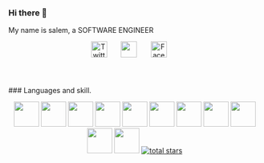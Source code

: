 ### Hi there 👋
My name is salem, a SOFTWARE ENGINEER 


<!-- Social icons section -->
<p align="center">
  <a href="https://twitter.com/melas_sa1"><img width="32px" alt="Twitter" title="Twitter" src="https://www.svgrepo.com/show/452123/twitter.svg"/></a>
  &#8287;&#8287;&#8287;&#8287;&#8287;
  <a href="https://www.instagram.com/melas_sa/" alt="Instagram" title="Instagram"><img width="32px" src="https://www.svgrepo.com/show/28697/instagram.svg"/></a>
  &#8287;&#8287;&#8287;&#8287;&#8287;
  <a href="https://web.facebook.com/profile.php?id=100007259927726"><img width="32px" alt="Facebook" src="https://www.svgrepo.com/show/448224/facebook.svg"></a>
  &#8287;&#8287;&#8287;&#8287;&#8287;
</p>
<br/>



<h3 width="100%" height="5px" background-color="red"></h3>
### Languages and skill.

<p align="center">
<img width="50px" src="https://cdn.jsdelivr.net/gh/devicons/devicon/icons/nodejs/nodejs-original-wordmark.svg" />
 
<img width="50px" src="https://cdn.jsdelivr.net/gh/devicons/devicon/icons/c/c-original.svg" />
  
<img width="50px" src="https://cdn.jsdelivr.net/gh/devicons/devicon/icons/python/python-original-wordmark.svg" />
  
 <img width="50px" src="https://cdn.jsdelivr.net/gh/devicons/devicon/icons/html5/html5-original.svg" />
  
<img width="50px" src="https://cdn.jsdelivr.net/gh/devicons/devicon/icons/css3/css3-original-wordmark.svg" />
          
<img width="50px" src="https://cdn.jsdelivr.net/gh/devicons/devicon/icons/react/react-original-wordmark.svg" />
          
 <img width="50px" src="https://cdn.jsdelivr.net/gh/devicons/devicon/icons/tailwindcss/tailwindcss-original-wordmark.svg" />
          
 <img width="50px" src="https://cdn.jsdelivr.net/gh/devicons/devicon/icons/javascript/javascript-original.svg" />
  
 <img width="50px" src="https://cdn.jsdelivr.net/gh/devicons/devicon/icons/typescript/typescript-original.svg" />
  
 <img width="50px" src="https://cdn.jsdelivr.net/gh/devicons/devicon/icons/sass/sass-original.svg" />
          
 
<img width="50px" src="https://cdn.jsdelivr.net/gh/devicons/devicon/icons/bootstrap/bootstrap-original-wordmark.svg" />
        <a href="https://github.com/ForrestKnight?tab=repositories&sort=stargazers">
         <img alt="total stars" title="Total stars on GitHub" src="https://custom-icon-badges.demolab.com/github/stars/ForrestKnight?color=55960c&style=for-the-badge&labelColor=488207&logo=star"/></a>
 </p>
 

